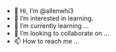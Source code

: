 - 👋 Hi, I’m @allenwhi3
- 👀 I’m interested in learning.
- 🌱 I’m currently learning ...
- 💞️ I’m looking to collaborate on ...
- 📫 How to reach me ...

<!---
allenwhi3/allenwhi3 is a ✨ special ✨ repository because its `README.md` (this file) appears on your GitHub profile.
You can click the Preview link to take a look at your changes.
--->
